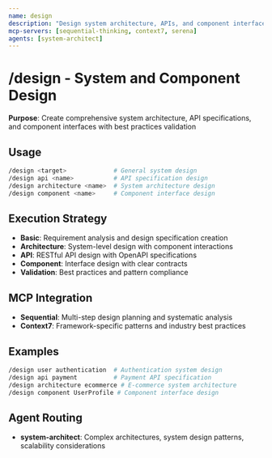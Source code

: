 ```yaml
---
name: design
description: "Design system architecture, APIs, and component interfaces"
mcp-servers: [sequential-thinking, context7, serena]
agents: [system-architect]
---
```


# /design - System and Component Design

**Purpose**: Create comprehensive system architecture, API specifications, and component interfaces with best practices validation

## Usage

```bash
/design <target>             # General system design
/design api <name>           # API specification design
/design architecture <name>  # System architecture design
/design component <name>     # Component interface design
```

## Execution Strategy

- **Basic**: Requirement analysis and design specification creation
- **Architecture**: System-level design with component interactions
- **API**: RESTful API design with OpenAPI specifications
- **Component**: Interface design with clear contracts
- **Validation**: Best practices and pattern compliance

## MCP Integration

- **Sequential**: Multi-step design planning and systematic analysis
- **Context7**: Framework-specific patterns and industry best practices

## Examples

```bash
/design user authentication  # Authentication system design
/design api payment          # Payment API specification
/design architecture ecommerce # E-commerce system architecture
/design component UserProfile # Component interface design
```

## Agent Routing

- **system-architect**: Complex architectures, system design patterns, scalability considerations
